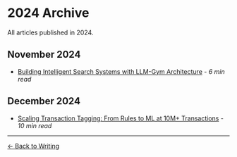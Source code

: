 # 2024 Archive

All articles published in 2024.


## November 2024

- [Building Intelligent Search Systems with LLM-Gym Architecture](../llm-gym-architecture.md) - *6 min read*

## December 2024

- [Scaling Transaction Tagging: From Rules to ML at 10M+ Transactions](../transaction-tagging-ml.md) - *10 min read*

---

[← Back to Writing](../../writing.md)